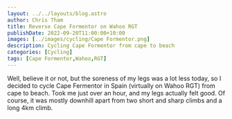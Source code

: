```yaml
---
layout: ../../layouts/blog.astro
author: Chris Tham
title: Reverse Cape Formentor on Wahoo RGT
publishDate: 2022-09-20T11:00:00+10:00
images: [../images/cycling/Cape Formentor.png]
description: Cycling Cape Formentor from cape to beach
categories: [Cycling]
tags: [Cape Formentor,Wahoo,RGT]
---
```


Well, believe it or not, but the soreness of my legs was a lot less today, so I decided to cycle Cape Fermentor in Spain (virtually on Wahoo RGT) from cape to beach. Took me just over an hour, and my legs actually felt good. Of course, it was mostly downhill apart from two short and sharp climbs and a long 4km climb.